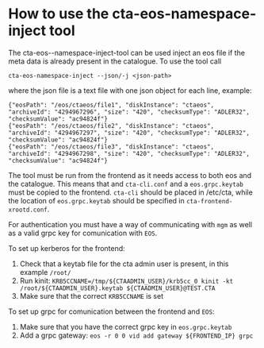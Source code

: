 # How to use the cta-eos-namespace-inject tool
The cta-eos--namespace-inject-tool can be used inject an eos file if the meta data is already present in the catalogue. To use the tool call

```cta-eos-namespace-inject --json/-j <json-path>```

where the json file is a text file with one json object for each line, example:

```
{"eosPath": "/eos/ctaeos/file1", "diskInstance": "ctaeos", "archiveId": "4294967296", "size": "420", "checksumType": "ADLER32", "checksumValue": "ac94824f"}
{"eosPath": "/eos/ctaeos/file2", "diskInstance": "ctaeos", "archiveId": "4294967297", "size": "420", "checksumType": "ADLER32", "checksumValue": "ac94824f"}
{"eosPath": "/eos/ctaeos/file3", "diskInstance": "ctaeos", "archiveId": "4294967298", "size": "420", "checksumType": "ADLER32", "checksumValue": "ac94824f"}
```

The tool must be run from the frontend as it needs access to both eos and the catalogue. This means that and ```cta-cli.conf``` and a ```eos.grpc.keytab``` must be copied to the frontend. ```cta-cli``` should be placed in /etc/cta, while the location of ```eos.grpc.keytab``` should be specified in ```cta-frontend-xrootd.conf```.

For authentication you must have a way of communicating with ```mgm``` as well as a valid grpc key for comunication with ```EOS```.

To set up kerberos for the frontend:

1. Check that a keytab file for the cta admin user is present, in this example ```/root/```
2. Run kinit: ```KRB5CCNAME=/tmp/${CTAADMIN_USER}/krb5cc_0 kinit -kt /root/${CTAADMIN_USER}.keytab ${CTAADMIN_USER}@TEST.CTA```
3. Make sure that the correct ```KRB5CCNAME``` is set

To set up grpc for comunication between the frontend and ```EOS```:

1. Make sure that you have the correct grpc key in ```eos.grpc.keytab```
2. Add a grpc gateway: ```eos -r 0 0 vid add gateway ${FRONTEND_IP} grpc```